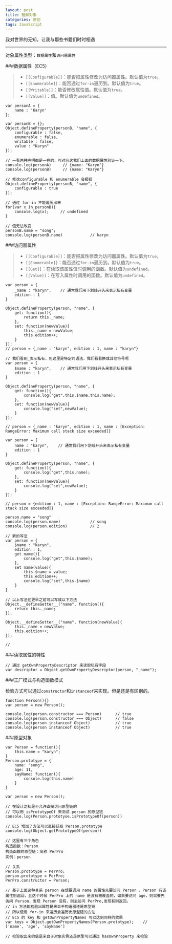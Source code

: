 ```yaml
---
layout: post
title: 理解对象
categories: 原创
tags: JavaScript
---
```


我对世界的无知，让我与那些书籍们时时相遇

<!--more-->
* * *

对象属性类型：`数据属性`和`访问器属性`

###数据属性（EC5）

> * `[[Configurable]]`：能否把属性修改为访问器属性。默认值为`true`。
> * `[[Enumerable]]`：能否通过`for-in`遍历到。默认值为`true`。
> * `[[Writable]]`：能否修改属性值。默认值为`true`。
> * `[[Value]]`：值。默认值为`undefined`。

    var personA = {
        name : 'Karyn'
    };

    var personB = {};
    Object.defineProperty(personB, "name", {
        configurable : false,
        enumerable : false,
        writable : false,
        value : "Karyn"
    });

    // 一看两种声明都是一样的，可对应这我们上面的数据属性验证一下。
    console.log(personA)     // {name: "Karyn"}
    console.log(personB)     // {name: "Karyn"}

    // 修改configurable 和 enumerable 会报错
    Object.defineProperty(personB, "name", {
        configurable : true
    });

    // 通过 for-in 不能遍历出来
    for(var x in personB){
        console.log(x);     // undefined
    }

    // 值无法改变
    personB.name = "song";
    console.log(personB.name)            // karyn

###访问器属性

> * `[[Configurable]]`：能否把属性修改为访问器属性。默认值为`true`。
> * `[[Enumerable]]`：能否通过`for-in`遍历到。默认值为`true`。
> * `[[Get]]`：在读取该属性值时调用的函数。默认值为`undefined`。
> * `[[Value]]`：在写入属性时调用的函数。默认值为`undefined`。


    var person = {
        _name : "karyn",    // 通常我们用下划线开头来表示私有变量
        edition : 1
    }

    Object.defineProperty(person, "name", {
        get: function(){
            return this._name;
        },
        set: function(newValue){
            this._name = newValue;
            this.edition++;
        }
    });
    // person = {_name : "karyn", edition : 1, name : "karyn"}

    // 我们看到_表示私有，但这里是特定的语法，我们看看换成其他符号呢
    var person = {
        $name : "karyn",    // 通常我们用下划线开头来表示私有变量
        edition : 1
    }

    Object.defineProperty(person, "name", {
        get: function(){
            console.log("get",this.$name,this.name);
        },
        set: function(newValue){
            console.log("set",newValue);
        }
    });

    // person = {_name : "karyn", edition : 1, name : [Exception: RangeError: Maximum call stack size exceeded]}

    var person = {
        name : "karyn",    // 通常我们用下划线开头来表示私有变量
        edition : 1
    }

    Object.defineProperty(person, "name", {
        get: function(){
            console.log("get",this.name);
        },
        set: function(newValue){
            console.log("set",newValue);
        }
    });

    // person = {edition : 1, name : [Exception: RangeError: Maximum call stack size exceeded]}

    person.name = "song"
    console.log(person.name)             // song
    console.log(person.edition)          // 2

    // 新的写法
    var person = {
        $name : "karyn",
        edition : 1,
        get name(){
            console.log("get",this.$name);
        },
        set name(value){
            this.$name = value;
            this.edition++;
            console.log("set",this.$name)
        }
    }

    // 以上写法在更早之前可以写成以下方法
    Object.__defineGetter__("name", function(){
        return this._name;
    });

    Object.__defineSetter__("name", function(newValue){
        this._name = newValue;
        this.edition++;
    });

    //

###读取属性的特性

    // 通过 getOwnPropertyDescriptor 来读取私有字段
    var descriptor = Object.getOwnPropertyDescriptor(person, "_name");

###工厂模式与构造函数模式

检验方式可以通过`constructor`和`instanceof`来实现。但是还是有区别的。

    function Person(){}
    var person = new Person();

    console.log(person.constructor === Person)      // true
    console.log(person.constructor === Object)      // false
    console.log(person instanceof Object)           // true
    console.log(person instanceof Object)           // true

###原型对象

    var Person = function(){
        this.name = "karyn";
    }
    Person.prototype = {
        name: "song",
        age: 11,
        sayName: function(){
            console.log(this.name)
        }
    }

    var person = new Person();

    // 在设计之初是不允许直接访问原型链的
    // 可以用 isPrototypeOf 来测试 person 的原型链
    console.log(Person.prototyoe.isPrototypeOf(person))

    // EC5 增加了方法可以直接获取 Person.prototype
    console.log(Object.getPrototypeOf(person))

    // 这里有三个角色
    构造函数：Person
    构造函数的原型链：简称 PerPro
    实例：person

    // 关系
    Person.prototype = PerPro;
    person.prototype = PerPro;
    PerPro.constructor = Person;

    // 基于上面这种关系 person 在想要调用 name 的属性先要访问 Person ，Person 有该属性则返回，且这个时候 PerPro 上的 name 是没有被覆盖的，如果要访问 age，则需要先访问 Person，发现 Person 没有，则去访问 PerPro,发现有则返回。
    // in 方法能检验出属性是来自于构造器还是原型链
    // 所以使用 for-in 来遍历会遍历出原型链的方法
    // EC5 的 key 和 getOwnPropertyNames 可以达到同样的效果
    var keys = Object.getOwnPropertyNames(Person.prototype);    // ['name', 'age', 'sayName']

    // 检验取出来的值是来自于对象实例还是原型可以通过 hasOwnProperty 来检验

